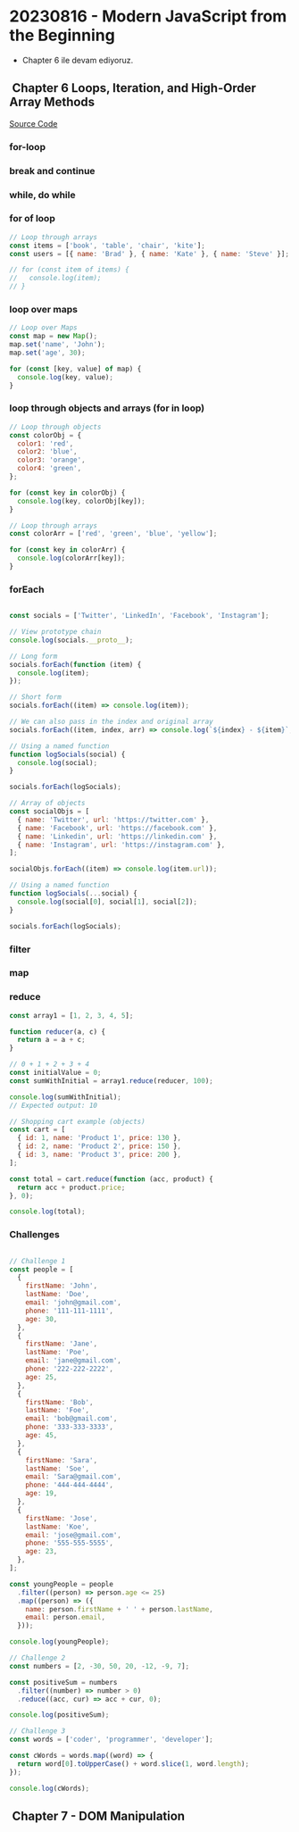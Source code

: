# 20230816 - Modern JavaScript from the Beginning

- Chapter 6 ile devam ediyoruz.

##  Chapter 6  Loops, Iteration, and High-Order Array Methods

[Source Code](file:///Users/bulent/git-repos/typescript-ws/mjfb-brad-traversy/05-iteration-array-methods)

### for-loop

### break and continue

### while, do while

### for of loop

```javascript
// Loop through arrays
const items = ['book', 'table', 'chair', 'kite'];
const users = [{ name: 'Brad' }, { name: 'Kate' }, { name: 'Steve' }];

// for (const item of items) {
//   console.log(item);
// }
```

### loop over maps

```javascript
// Loop over Maps
const map = new Map();
map.set('name', 'John');
map.set('age', 30);

for (const [key, value] of map) {
  console.log(key, value);
}
```

### loop through objects and arrays (for in loop)

```javascript
// Loop through objects
const colorObj = {
  color1: 'red',
  color2: 'blue',
  color3: 'orange',
  color4: 'green',
};

for (const key in colorObj) {
  console.log(key, colorObj[key]);
}

// Loop through arrays
const colorArr = ['red', 'green', 'blue', 'yellow'];

for (const key in colorArr) {
  console.log(colorArr[key]);
}


```

### forEach

```javascript

const socials = ['Twitter', 'LinkedIn', 'Facebook', 'Instagram'];

// View prototype chain
console.log(socials.__proto__);

// Long form
socials.forEach(function (item) {
  console.log(item);
});

// Short form
socials.forEach((item) => console.log(item));

// We can also pass in the index and original array
socials.forEach((item, index, arr) => console.log(`${index} - ${item}`, arr));

// Using a named function
function logSocials(social) {
  console.log(social);
}

socials.forEach(logSocials);

// Array of objects
const socialObjs = [
  { name: 'Twitter', url: 'https://twitter.com' },
  { name: 'Facebook', url: 'https://facebook.com' },
  { name: 'Linkedin', url: 'https://linkedin.com' },
  { name: 'Instagram', url: 'https://instagram.com' },
];

socialObjs.forEach((item) => console.log(item.url));

// Using a named function
function logSocials(...social) {
  console.log(social[0], social[1], social[2]);
}

socials.forEach(logSocials);

```

### filter

### map

### reduce

```javascript
const array1 = [1, 2, 3, 4, 5];

function reducer(a, c) {
  return a = a + c;
}

// 0 + 1 + 2 + 3 + 4
const initialValue = 0;
const sumWithInitial = array1.reduce(reducer, 100);

console.log(sumWithInitial);
// Expected output: 10

// Shopping cart example (objects)
const cart = [
  { id: 1, name: 'Product 1', price: 130 },
  { id: 2, name: 'Product 2', price: 150 },
  { id: 3, name: 'Product 3', price: 200 },
];

const total = cart.reduce(function (acc, product) {
  return acc + product.price;
}, 0);

console.log(total);

```

### Challenges

```javascript

// Challenge 1
const people = [
  {
    firstName: 'John',
    lastName: 'Doe',
    email: 'john@gmail.com',
    phone: '111-111-1111',
    age: 30,
  },
  {
    firstName: 'Jane',
    lastName: 'Poe',
    email: 'jane@gmail.com',
    phone: '222-222-2222',
    age: 25,
  },
  {
    firstName: 'Bob',
    lastName: 'Foe',
    email: 'bob@gmail.com',
    phone: '333-333-3333',
    age: 45,
  },
  {
    firstName: 'Sara',
    lastName: 'Soe',
    email: 'Sara@gmail.com',
    phone: '444-444-4444',
    age: 19,
  },
  {
    firstName: 'Jose',
    lastName: 'Koe',
    email: 'jose@gmail.com',
    phone: '555-555-5555',
    age: 23,
  },
];

const youngPeople = people
  .filter((person) => person.age <= 25)
  .map((person) => ({
    name: person.firstName + ' ' + person.lastName,
    email: person.email,
  }));

console.log(youngPeople);

// Challenge 2
const numbers = [2, -30, 50, 20, -12, -9, 7];

const positiveSum = numbers
  .filter((number) => number > 0)
  .reduce((acc, cur) => acc + cur, 0);

console.log(positiveSum);

// Challenge 3
const words = ['coder', 'programmer', 'developer'];

const cWords = words.map((word) => {
  return word[0].toUpperCase() + word.slice(1, word.length);
});

console.log(cWords);

```

##  Chapter 7 - DOM Manipulation
